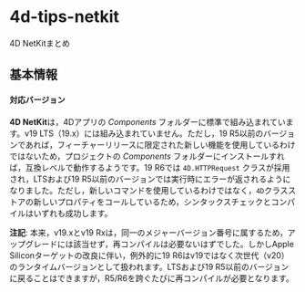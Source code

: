 # 4d-tips-netkit
4D NetKitまとめ

## 基本情報

#### 対応バージョン

**4D NetKit**は，4Dアプリの *Components* フォルダーに標準で組み込まれています。v19 LTS（19.x）には組み込まれていません。ただし，19 R5以前のバージョンであれば，フィーチャーリリースに限定された新しい機能を使用しているわけではないため，プロジェクトの *Components* フォルダーにインストールすれば，互換レベルで動作するようです。19 R6では `4D.HTTPRequest` クラスが採用され，LTSおよび19 R5以前のバージョンでは実行時にエラーが返されるようになりました。ただし，新しいコマンドを使用しているわけではなく，`4D`クラスストアの新しいプロパティをコールしているため，シンタックスチェックとコンパイルはいずれも成功します。

**注記**: 本来，v19.xとv19 Rxは，同一のメジャーバージョン番号に属するため，アップグレードには該当せず，再コンパイルは必要ないはずでした。しかしApple Siliconターゲットの改良に伴い，例外的に19 R6はv19ではなく次世代（v20）のランタイムバージョンとして扱われます。LTSおよび19 R5以前のバージョンに戻ることはできますが，R5/R6を跨ぐたびに再コンパイルが必要となります。

